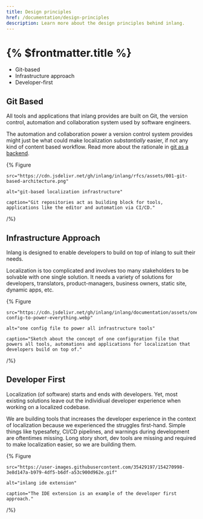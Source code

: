 ```yaml
---
title: Design principles
href: /documentation/design-principles
description: Learn more about the design principles behind inlang.
---
```


# {% $frontmatter.title %}

- Git-based
- Infrastructure approach
- Developer-first

## Git Based

All tools and applications that inlang provides are built on Git, the version control, automation and collaboration system used by software engineers.

The automation and collaboration power a version control system provides might just be what could make localization _substantially_ easier, if not any kind of content based workflow. Read more about the rationale in [git as a backend](/blog/git-as-backend).

{% Figure

    src="https://cdn.jsdelivr.net/gh/inlang/inlang/rfcs/assets/001-git-based-architecture.png"

    alt="git-based localization infrastructure"

    caption="Git repositories act as building block for tools, applications like the editor and automation via CI/CD."

/%}

## Infrastructure Approach

Inlang is designed to enable developers to build on top of inlang to suit their needs.

Localization is too complicated and involves too many stakeholders to be solvable with one single solution. It needs a variety of solutions for developers, translators, product-managers, business owners, static site, dynamic apps, etc.

{% Figure

    src="https://cdn.jsdelivr.net/gh/inlang/inlang/documentation/assets/one-config-to-power-everything.webp"

    alt="one config file to power all infrastructure tools"

    caption="Sketch about the concept of one configuration file that powers all tools, automations and applications for localization that developers build on top of."

/%}

## Developer First

Localization (of software) starts and ends with developers. Yet, most existing solutions leave out the individiual developer experience when working on a localized codebase.

We are building tools that increases the developer experience in the context of localization because we experienced the struggles first-hand. Simple things like typesafety, CI/CD pipelines, and warnings during development are oftentimes missing. Long story short, dev tools are missing and required to make localization easier, so we are building them.

{% Figure

    src="https://user-images.githubusercontent.com/35429197/154270998-3e8d147a-b979-4df5-b6df-a53c900d962e.gif"

    alt="inlang ide extension"

    caption="The IDE extension is an example of the developer first approach."

/%}
